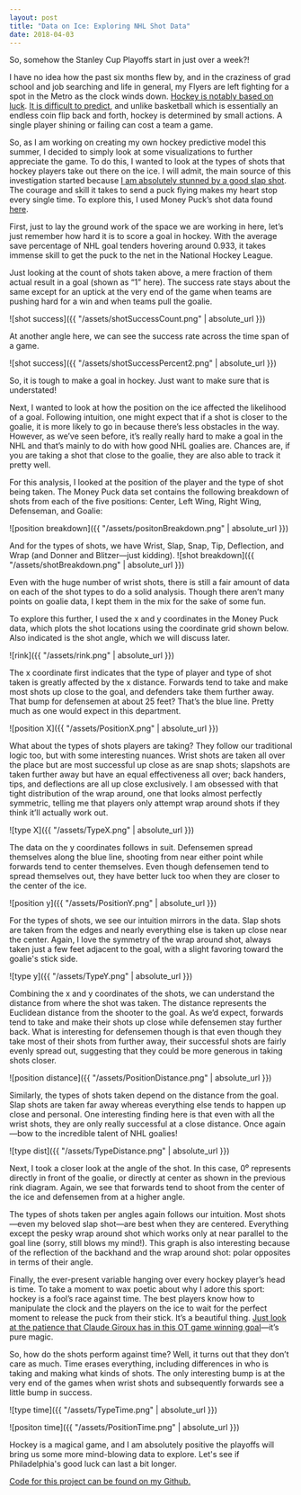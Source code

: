 ```yaml
---
layout: post
title: "Data on Ice: Exploring NHL Shot Data"
date: 2018-04-03
---
```


So, somehow the Stanley Cup Playoffs start in just over a week?!

I have no idea how the past six months flew by, and in the craziness of grad school and job searching and life in general, my Flyers are left fighting for a spot in the Metro as the clock winds down. [Hockey is notably based on luck](https://www.vox.com/videos/2017/6/5/15740632/luck-skill-sports). [It is difficult to predict](https://twitter.com/StatsbyLopez/status/978827547285868545), and unlike basketball which is essentially an endless coin flip back and forth, hockey is determined by small actions. A single player shining or failing can cost a team a game.

So, as I am working on creating my own hockey predictive model this summer, I decided to simply look at some visualizations to further appreciate the game. To do this, I wanted to look at the types of shots that hockey players take out there on the ice. I will admit, the main source of this investigation started because [I am absolutely stunned by a good slap shot](https://www.youtube.com/watch?v=wRdKNO_JubY). The courage and skill it takes to send a puck flying makes my heart stop every single time. To explore this, I used Money Puck’s shot data found [here](http://moneypuck.com/about.htm).

First, just to lay the ground work of the space we are working in here, let’s just remember how hard it is to score a goal in hockey. With the average save percentage of NHL goal tenders hovering around 0.933, it takes immense skill to get the puck to the net in the National Hockey League.

Just looking at the count of shots taken above, a mere fraction of them actual result in a goal (shown as “1” here). The success rate stays about the same except for an uptick at the very end of the game when teams are pushing hard for a win and when teams pull the goalie. 

![shot success]({{ "/assets/shotSuccessCount.png" | absolute_url }})

At another angle here, we can see the success rate across the time span of a game.

![shot success]({{ "/assets/shotSuccessPercent2.png" | absolute_url }})

So, it is tough to make a goal in hockey. Just want to make sure that is understated!

Next, I wanted to look at how the position on the ice affected the likelihood of a goal. Following intuition, one might expect that if a shot is closer to the goalie, it is more likely to go in because there’s less obstacles in the way. However, as we’ve seen before, it’s really really hard to make a goal in the NHL and that’s mainly to do with how good NHL goalies are. Chances are, if you are taking a shot that close to the goalie, they are also able to track it pretty well.

For this analysis, I looked at the position of the player and the type of shot being taken. The Money Puck data set contains the following breakdown of shots from each of the five positions: Center, Left Wing, Right Wing, Defenseman, and Goalie:

![position breakdown]({{ "/assets/positonBreakdown.png" | absolute_url }})


And for the types of shots, we have Wrist, Slap, Snap, Tip, Deflection, and Wrap (and Donner and Blitzer—just kidding).
![shot breakdown]({{ "/assets/shotBreakdown.png" | absolute_url }})

Even with the huge number of wrist shots, there is still a fair amount of data on each of the shot types to do a solid analysis. Though there aren’t many points on goalie data, I kept them in the mix for the sake of some fun.

To explore this further, I used the x and y coordinates in the Money Puck data, which plots the shot locations using the coordinate grid shown below. Also indicated is the shot angle, which we will discuss later. 

![rink]({{ "/assets/rink.png" | absolute_url }})

The x coordinate first indicates that the type of player and type of shot taken is greatly affected by the x distance. Forwards tend to take and make most shots up close to the goal, and defenders take them further away. That bump for defensemen at about 25 feet? That’s the blue line. Pretty much as one would expect in this department.  

![position X]({{ "/assets/PositionX.png" | absolute_url }})

What about the types of shots players are taking? They follow our traditional logic too, but with some interesting nuances. Wrist shots are taken all over the place but are most successful up close as are snap shots; slapshots are taken further away but have an equal effectiveness all over; back handers, tips, and deflections are all up close exclusively. I am obsessed with that tight distribution of the wrap around, one that looks almost perfectly symmetric, telling me that players only attempt wrap around shots if they think it’ll actually work out.

![type X]({{ "/assets/TypeX.png" | absolute_url }})

The data on the y coordinates follows in suit. Defensemen spread themselves along the blue line, shooting from near either point while forwards tend to center themselves. Even though defensemen tend to spread themselves out, they have better luck too when they are closer to the center of the ice.

![position y]({{ "/assets/PositionY.png" | absolute_url }})


For the types of shots, we see our intuition mirrors in the data. Slap shots are taken from the edges and nearly everything else is taken up close near the center. Again, I love the symmetry of the wrap around shot, always taken just a few feet adjacent to the goal, with a slight favoring toward the goalie's stick side. 

![type y]({{ "/assets/TypeY.png" | absolute_url }})

Combining the x and y coordinates of the shots, we can understand the distance from where the shot was taken. The distance represents the Euclidean distance from the shooter to the goal. As we’d expect, forwards tend to take and make their shots up close while defensemen stay further back. What is interesting for defensemen though is that even though they take most of their shots from further away, their successful shots are fairly evenly spread out, suggesting that they could be more generous in taking shots closer.

![position distance]({{ "/assets/PositionDistance.png" | absolute_url }})


Similarly, the types of shots taken depend on the distance from the goal. Slap shots are taken far away whereas everything else tends to happen up close and personal. One interesting finding here is that even with all the wrist shots, they are only really successful at a close distance. Once again—bow to the incredible talent of NHL goalies!

![type dist]({{ "/assets/TypeDistance.png" | absolute_url }})


Next, I took a closer look at the angle of the shot. In this case, 0⁰ represents directly in front of the goalie, or directly at center as shown in the previous rink diagram. Again, we see that forwards tend to shoot from the center of the ice and defensemen from at a higher angle. 


The types of shots taken per angles again follows our intuition. Most shots—even my beloved slap shot—are best when they are centered. Everything except the pesky wrap around shot which works only at near parallel to the goal line (sorry, still blows my mind!). This graph is also interesting because of the reflection of the backhand and the wrap around shot: polar opposites in terms of their angle. 


Finally, the ever-present variable hanging over every hockey player’s head is time. To take a moment to wax poetic about why I adore this sport: hockey is a fool’s race against time. The best players know how to manipulate the clock and the players on the ice to wait for the perfect moment to release the puck from their stick. It’s a beautiful thing. [Just look at the patience that Claude Giroux has in this OT game winning goal](https://twitter.com/SonsofPenn/status/980521489807048710)—it’s pure magic. 


So, how do the shots perform against time? Well, it turns out that they don’t care as much. Time erases everything, including differences in who is taking and making what kinds of shots. The only interesting bump is at the very end of the games when wrist shots and subsequently forwards see a little bump in success.

![type time]({{ "/assets/TypeTime.png" | absolute_url }})

![positon time]({{ "/assets/PositionTime.png" | absolute_url }})

Hockey is a magical game, and I am absolutely positive the playoffs will bring us some more mind-blowing data to explore. Let's see if Philadelphia's good luck can last a bit longer. 

[Code for this project can be found on my Github.](https://github.com/ashleyajohn/hockeyData)
